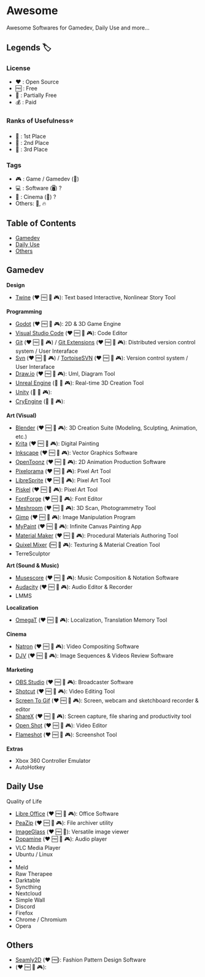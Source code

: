# Awesome
Awesome Softwares for Gamedev, Daily Use and more...

## Legends 🏷️

### License
* ❤️ : Open Source
* 🆓 : Free
* 💸 : Partially Free
* 💰 : Paid

### Ranks of Usefulness⭐
* 🥇 : 1st Place  
* 🥈 : 2nd Place
* 🥉 : 3rd Place

### Tags
* 🎮 : Game / Gamedev (🎲)
* 💻 : Software (🖥️) ?
* 🎥 : Cinema (🎦) ? 
* Others: 💎, 🔥

## Table of Contents
* [Gamedev](#gamedev) 
* [Daily Use](#daily-use) 
* [Others](#others) 

## Gamedev

**Design**
* [Twine](https://twinery.org/) (❤️ 🆓 🥇 🎮): Text based Interactive, Nonlinear Story Tool

**Programming**
* [Godot](https://godotengine.org/) (❤️ 🆓 🥇 🎮): 2D & 3D Game Engine
* [Visual Studio Code](https://code.visualstudio.com/) (❤️ 🆓 🥇 🎮): Code Editor
* [Git](https://git-scm.com/) (❤️ 🆓 🥇 🎮) / [Git Extensions](http://gitextensions.github.io/) (❤️ 🆓 🥇 🎮): Distributed version control system / User Interaface
* [Svn](https://subversion.apache.org/) (❤️ 🆓 🥇 🎮) / [TortoiseSVN](https://tortoisesvn.net/) (❤️ 🆓 🥇 🎮): Version control system / User Interaface
* [Draw.io](https://www.drawio.com/) (❤️ 🆓 🥇 🎮): Uml, Diagram Tool
* [Unreal Engine](https://www.unrealengine.com/) (💸 🥇 🎮): Real-time 3D Creation Tool
* [Unity](https://unity.com/) (💸 🥇 🎮): 
* [CryEngine](https://www.cryengine.com/) (💸 🥈 🎮): 

**Art (Visual)**
* [Blender](https://www.blender.org/) (❤️ 🆓 🥇 🎮): 3D Creation Suite (Modeling, Sculpting, Animation, etc.)
* [Krita](https://krita.org/) (❤️ 🆓 🥇 🎮): Digital Painting
* [Inkscape](https://inkscape.org/) (❤️ 🆓 🥇 🎮): Vector Graphics Software
* [OpenToonz](https://opentoonz.github.io/e/) (❤️ 🆓 🥇 🎮): 2D Animation Production Software
* [Pixelorama](https://orama-interactive.itch.io/pixelorama) (❤️ 🆓 🥇 🎮): Pixel Art Tool
* [LibreSprite](https://libresprite.github.io/#!/) (❤️ 🆓 🥈 🎮): Pixel Art Tool
* [Piskel](https://www.piskelapp.com/) (❤️ 🆓 🥈 🎮): Pixel Art Tool 
* [FontForge](https://fontforge.org/en-US/) (❤️ 🆓 🥈 🎮): Font Editor
* [Meshroom](https://github.com/alicevision/Meshroom) (❤️ 🆓 🥈 🎮): 3D Scan, Photogrammetry Tool 
* [Gimp](https://www.gimp.org/) (❤️ 🆓 🥈 🎮): Image Manipulation Program
* [MyPaint](https://github.com/mypaint/mypaint) (❤️ 🆓 🥉 🎮): Infinite Canvas Painting App
* [Material Maker](https://www.materialmaker.org/) (❤️ 🆓 🥉 🎮): Procedural Materials Authoring Tool
* [Quixel Mixer](https://quixel.com/mixer) (🆓 🥈 🎮): Texturing & Material Creation Tool
* TerreSculptor

**Art (Sound & Music)**
* [Musescore](https://musescore.org/) (❤️ 🆓 🥇 🎮): Music Composition & Notation Software 
* [Audacity](https://www.audacityteam.org/) (❤️ 🆓 🥇 🎮): Audio Editor & Recorder
* LMMS

**Localization**
* [OmegaT](https://omegat.org/) (❤️ 🆓 🥇 🎮): Localization, Translation Memory Tool

**Cinema**
* [Natron](https://github.com/NatronGitHub/Natron) (❤️ 🆓 🥈 🎮): Video Compositing Software
* [DJV](https://github.com/darbyjohnston/DJV) (❤️ 🆓 🥈 🎮): Image Sequences & Videos Review Software

**Marketing**
* [OBS Studio](https://obsproject.com/) (❤️ 🆓 🥇 🎮): Broadcaster Software
* [Shotcut](https://www.shotcut.org/) (❤️ 🆓 🥇 🎮): Video Editing Tool 
* [Screen To Gif](https://www.screentogif.com/) (❤️ 🆓 🥇 🎮): Screen, webcam and sketchboard recorder & editor
* [ShareX](https://getsharex.com/) (❤️ 🆓 🥇 🎮): Screen capture, file sharing and productivity tool
* [Open Shot](https://www.openshot.org/) (❤️ 🆓 🥈 🎮): Video Editor
* [Flameshot](https://flameshot.org/) (❤️ 🆓 🥇 🎮): Screenshot Tool 

**Extras**
* Xbox 360 Controller Emulator
* AutoHotkey

## Daily Use
Quality of Life
* [Libre Office](https://www.libreoffice.org/) (❤️ 🆓 🥇 🎮): Office Software
* [PeaZip](https://peazip.github.io/) (❤️ 🆓 🥇 🎮): File archiver utility
* [ImageGlass](https://imageglass.org/) (❤️ 🆓 🥇): Versatile image viewer
* [Dopamine](https://github.com/digimezzo/dopamine) (❤️ 🆓 🥇 🎮): Audio player
* VLC Media Player
* Ubuntu / Linux
* 
* Meld
* Raw Therapee
* Darktable
* Syncthing
* Nextcloud
* Simple Wall
* Discord
* Firefox
* Chrome / Chromium
* Opera

## Others
* [Seamly2D](https://github.com/FashionFreedom/Seamly2D) (❤️ 🆓): Fashion Pattern Design Software
* []() (❤️ 🆓 🥇 🎮): 
